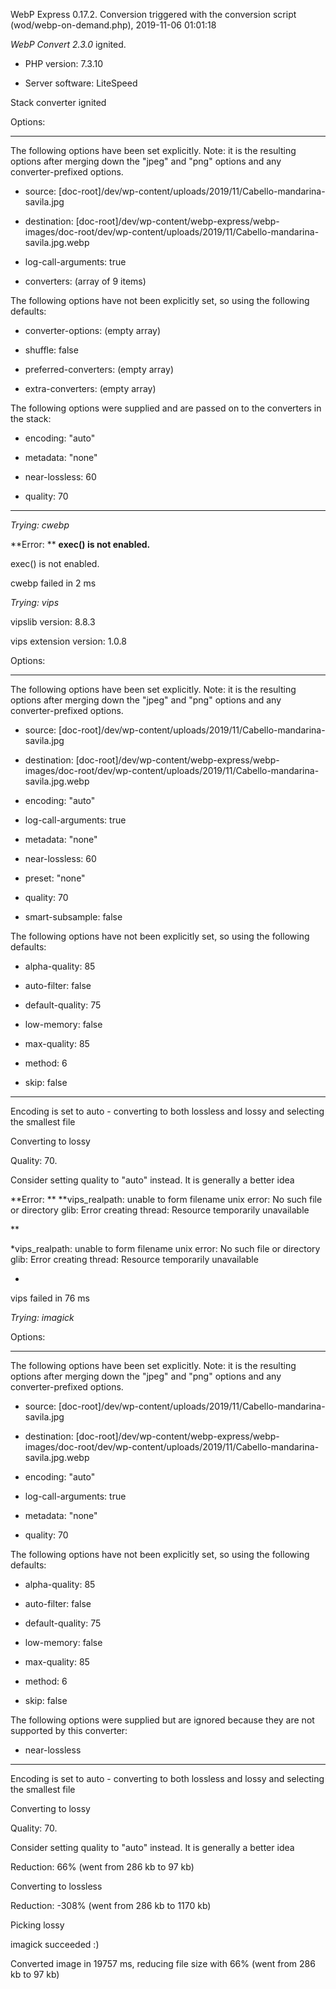 WebP Express 0.17.2. Conversion triggered with the conversion script (wod/webp-on-demand.php), 2019-11-06 01:01:18

*WebP Convert 2.3.0*  ignited.
- PHP version: 7.3.10
- Server software: LiteSpeed

Stack converter ignited

Options:
------------
The following options have been set explicitly. Note: it is the resulting options after merging down the "jpeg" and "png" options and any converter-prefixed options.
- source: [doc-root]/dev/wp-content/uploads/2019/11/Cabello-mandarina-savila.jpg
- destination: [doc-root]/dev/wp-content/webp-express/webp-images/doc-root/dev/wp-content/uploads/2019/11/Cabello-mandarina-savila.jpg.webp
- log-call-arguments: true
- converters: (array of 9 items)

The following options have not been explicitly set, so using the following defaults:
- converter-options: (empty array)
- shuffle: false
- preferred-converters: (empty array)
- extra-converters: (empty array)

The following options were supplied and are passed on to the converters in the stack:
- encoding: "auto"
- metadata: "none"
- near-lossless: 60
- quality: 70
------------


*Trying: cwebp* 

**Error: ** **exec() is not enabled.** 
exec() is not enabled.
cwebp failed in 2 ms

*Trying: vips* 
vipslib version: 8.8.3
vips extension version: 1.0.8

Options:
------------
The following options have been set explicitly. Note: it is the resulting options after merging down the "jpeg" and "png" options and any converter-prefixed options.
- source: [doc-root]/dev/wp-content/uploads/2019/11/Cabello-mandarina-savila.jpg
- destination: [doc-root]/dev/wp-content/webp-express/webp-images/doc-root/dev/wp-content/uploads/2019/11/Cabello-mandarina-savila.jpg.webp
- encoding: "auto"
- log-call-arguments: true
- metadata: "none"
- near-lossless: 60
- preset: "none"
- quality: 70
- smart-subsample: false

The following options have not been explicitly set, so using the following defaults:
- alpha-quality: 85
- auto-filter: false
- default-quality: 75
- low-memory: false
- max-quality: 85
- method: 6
- skip: false
------------

Encoding is set to auto - converting to both lossless and lossy and selecting the smallest file

Converting to lossy
Quality: 70. 
Consider setting quality to "auto" instead. It is generally a better idea

**Error: ** **vips_realpath: unable to form filename
unix error: No such file or directory
glib: Error creating thread: Resource temporarily unavailable

** 
*vips_realpath: unable to form filename
unix error: No such file or directory
glib: Error creating thread: Resource temporarily unavailable

* 
vips failed in 76 ms

*Trying: imagick* 

Options:
------------
The following options have been set explicitly. Note: it is the resulting options after merging down the "jpeg" and "png" options and any converter-prefixed options.
- source: [doc-root]/dev/wp-content/uploads/2019/11/Cabello-mandarina-savila.jpg
- destination: [doc-root]/dev/wp-content/webp-express/webp-images/doc-root/dev/wp-content/uploads/2019/11/Cabello-mandarina-savila.jpg.webp
- encoding: "auto"
- log-call-arguments: true
- metadata: "none"
- quality: 70

The following options have not been explicitly set, so using the following defaults:
- alpha-quality: 85
- auto-filter: false
- default-quality: 75
- low-memory: false
- max-quality: 85
- method: 6
- skip: false

The following options were supplied but are ignored because they are not supported by this converter:
- near-lossless
------------

Encoding is set to auto - converting to both lossless and lossy and selecting the smallest file

Converting to lossy
Quality: 70. 
Consider setting quality to "auto" instead. It is generally a better idea
Reduction: 66% (went from 286 kb to 97 kb)

Converting to lossless
Reduction: -308% (went from 286 kb to 1170 kb)

Picking lossy
imagick succeeded :)

Converted image in 19757 ms, reducing file size with 66% (went from 286 kb to 97 kb)
